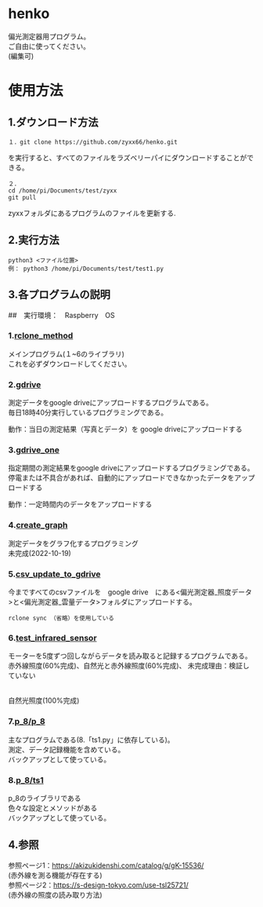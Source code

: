 # henko
偏光測定器用プログラム。
<br>ご自由に使ってください。
<br>(編集可)
# 使用方法
## 1.ダウンロード方法
```
１．git clone https://github.com/zyxx66/henko.git
```
を実行すると、すべてのファイルをラズベリーパイにダウンロードすることができる。
```
２．
cd /home/pi/Documents/test/zyxx
git pull
```
zyxxフォルダにあるプログラムのファイルを更新する.
## 2.実行方法
```
python3 <ファイル位置>
例： python3 /home/pi/Documents/test/test1.py
```
## 3.各プログラムの説明
##　実行環境：　Raspberry　OS
### 1.[rclone_method](rclone/rclone_method.py)
メインプログラム(１~6のライブラリ)<br>
これを必ずダウンロードしてください。
### 2.[gdrive](gdrive.py)
測定データをgoogle driveにアップロードするプログラムである。<br>
毎日18時40分実行しているプログラミングである。<br>

動作：当日の測定結果（写真とデータ）を google driveにアップロードする<br>
### 3.[gdrive_one](gdrive_one.py)
指定期間の測定結果をgoogle driveにアップロードするプログラミングである。<br>
停電または不具合があれば、自動的にアップロードできなかったデータをアップロードする<br>

動作：一定時間内のデータをアップロードする<br>
### 4.[create_graph](create_graph.py)
測定データをグラフ化するプログラミング<br>
未完成(2022-10-19)<br>
### 5.[csv_update_to_gdrive](rclone/csv_update_to_gdrive.py)
今まですべてのcsvファイルを　google drive　にある<偏光測定器_照度データ>と<偏光測定器_雲量データ>フォルダにアップロードする。
```
rclone sync （省略）を使用している
```
### 6.[test_infrared_sensor](with_excel/test_infrared_sensor.py)
モーターを5度ずつ回しながらデータを読み取ると記録するプログラムである。<br>
赤外線照度(60%完成)、自然光と赤外線照度(60%完成)、
未完成理由：検証していない<br>

<br>自然光照度(100%完成)

### 7.[p_8/p_8](/p_8/p_8.py)
主なプログラムである(8.「ts1.py」に依存している)。<br>
測定、データ記録機能を含めている。<br>
バックアップとして使っている。

### 8.[p_8/ts1](/p_8/ts1.py)
p_8のライブラリである<br>
色々な設定とメソッドがある<br>
バックアップとして使っている。


## 4.参照
参照ページ1：https://akizukidenshi.com/catalog/g/gK-15536/ <br>
(赤外線を測る機能が存在する) <br>
参照ページ2：https://s-design-tokyo.com/use-tsl25721/ <br>
(赤外線の照度の読み取り方法)<br>